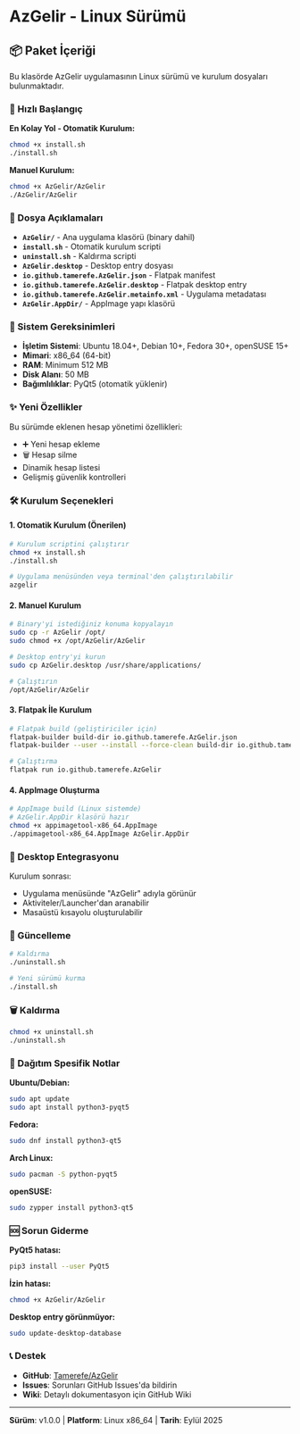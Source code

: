 # AzGelir - Linux Sürümü

## 📦 Paket İçeriği

Bu klasörde AzGelir uygulamasının Linux sürümü ve kurulum dosyaları bulunmaktadır.

### 🚀 Hızlı Başlangıç

**En Kolay Yol - Otomatik Kurulum:**
```bash
chmod +x install.sh
./install.sh
```

**Manuel Kurulum:**
```bash
chmod +x AzGelir/AzGelir
./AzGelir/AzGelir
```

### 📁 Dosya Açıklamaları

- **`AzGelir/`** - Ana uygulama klasörü (binary dahil)
- **`install.sh`** - Otomatik kurulum scripti
- **`uninstall.sh`** - Kaldırma scripti
- **`AzGelir.desktop`** - Desktop entry dosyası
- **`io.github.tamerefe.AzGelir.json`** - Flatpak manifest
- **`io.github.tamerefe.AzGelir.desktop`** - Flatpak desktop entry
- **`io.github.tamerefe.AzGelir.metainfo.xml`** - Uygulama metadatası
- **`AzGelir.AppDir/`** - AppImage yapı klasörü

### 🔧 Sistem Gereksinimleri

- **İşletim Sistemi**: Ubuntu 18.04+, Debian 10+, Fedora 30+, openSUSE 15+
- **Mimari**: x86_64 (64-bit)
- **RAM**: Minimum 512 MB
- **Disk Alanı**: 50 MB
- **Bağımlılıklar**: PyQt5 (otomatik yüklenir)

### ✨ Yeni Özellikler

Bu sürümde eklenen hesap yönetimi özellikleri:
- ➕ Yeni hesap ekleme
- 🗑️ Hesap silme
- Dinamik hesap listesi
- Gelişmiş güvenlik kontrolleri

### 🛠️ Kurulum Seçenekleri

#### 1. Otomatik Kurulum (Önerilen)
```bash
# Kurulum scriptini çalıştırır
chmod +x install.sh
./install.sh

# Uygulama menüsünden veya terminal'den çalıştırılabilir
azgelir
```

#### 2. Manuel Kurulum
```bash
# Binary'yi istediğiniz konuma kopyalayın
sudo cp -r AzGelir /opt/
sudo chmod +x /opt/AzGelir/AzGelir

# Desktop entry'yi kurun
sudo cp AzGelir.desktop /usr/share/applications/

# Çalıştırın
/opt/AzGelir/AzGelir
```

#### 3. Flatpak İle Kurulum
```bash
# Flatpak build (geliştiriciler için)
flatpak-builder build-dir io.github.tamerefe.AzGelir.json
flatpak-builder --user --install --force-clean build-dir io.github.tamerefe.AzGelir.json

# Çalıştırma
flatpak run io.github.tamerefe.AzGelir
```

#### 4. AppImage Oluşturma
```bash
# AppImage build (Linux sistemde)
# AzGelir.AppDir klasörü hazır
chmod +x appimagetool-x86_64.AppImage
./appimagetool-x86_64.AppImage AzGelir.AppDir
```

### 📱 Desktop Entegrasyonu

Kurulum sonrası:
- Uygulama menüsünde "AzGelir" adıyla görünür
- Aktiviteler/Launcher'dan aranabilir
- Masaüstü kısayolu oluşturulabilir

### 🔄 Güncelleme

```bash
# Kaldırma
./uninstall.sh

# Yeni sürümü kurma
./install.sh
```

### 🗑️ Kaldırma

```bash
chmod +x uninstall.sh
./uninstall.sh
```

### 🐧 Dağıtım Spesifik Notlar

**Ubuntu/Debian:**
```bash
sudo apt update
sudo apt install python3-pyqt5
```

**Fedora:**
```bash
sudo dnf install python3-qt5
```

**Arch Linux:**
```bash
sudo pacman -S python-pyqt5
```

**openSUSE:**
```bash
sudo zypper install python3-qt5
```

### 🆘 Sorun Giderme

**PyQt5 hatası:**
```bash
pip3 install --user PyQt5
```

**İzin hatası:**
```bash
chmod +x AzGelir/AzGelir
```

**Desktop entry görünmüyor:**
```bash
sudo update-desktop-database
```

### 📞 Destek

- **GitHub**: [Tamerefe/AzGelir](https://github.com/Tamerefe/AzGelir)
- **Issues**: Sorunları GitHub Issues'da bildirin
- **Wiki**: Detaylı dokumentasyon için GitHub Wiki

---
**Sürüm**: v1.0.0 | **Platform**: Linux x86_64 | **Tarih**: Eylül 2025